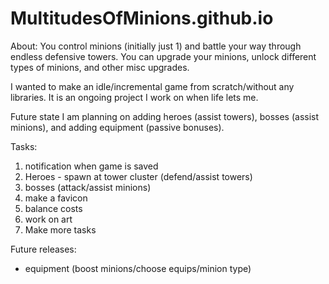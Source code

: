 # MultitudesOfMinions.github.io

About: 
You control minions (initially just 1) and battle your way through endless defensive towers. You can upgrade your minions, unlock different types of minions, and other misc upgrades.

I wanted to make an idle/incremental game from scratch/without any libraries. It is an ongoing project I work on when life lets me.

Future state I am planning on adding heroes (assist towers), bosses (assist minions), and adding equipment (passive bonuses).

Tasks:
<ol>
 <li>notification when game is saved</li>
 <li>Heroes - spawn at tower cluster (defend/assist towers)</li>
 <li>bosses (attack/assist minions)</li>
 <li>make a favicon</li>
 <li>balance costs</li>
 <li>work on art</li>
 <li>Make more tasks</li>
</ol>

Future releases:
<ul>
 <li>equipment (boost minions/choose equips/minion type)</li>
</ul>
